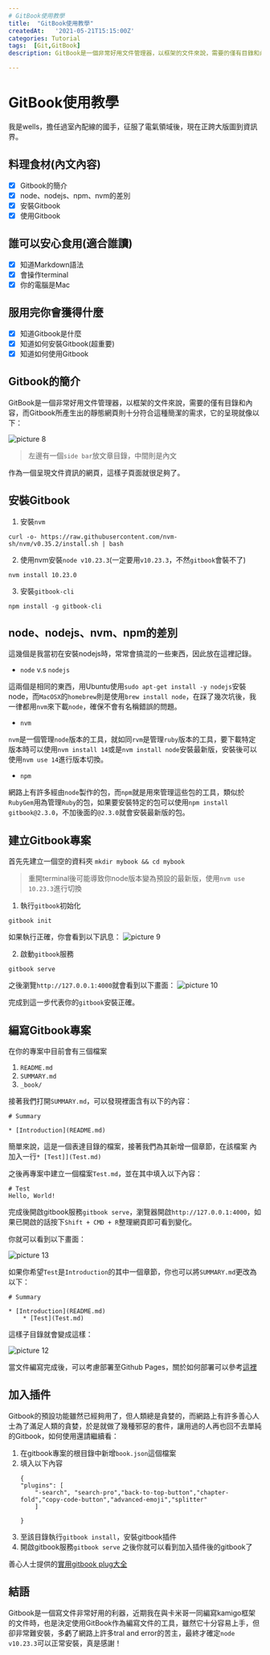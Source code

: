 ```yaml
---
# GitBook使用教學
title:  "GitBook使用教學"
createdAt:   '2021-05-21T15:15:00Z'
categories: Tutorial
tags:  [Git,GitBook]
description: GitBook是一個非常好用文件管理器，以框架的文件來說，需要的僅有目錄和內容，而Gitbook所產生出的靜態網頁則十分符合這種簡潔的需求。

---
```

# GitBook使用教學
我是wells，擔任過室內配線的國手，征服了電氣領域後，現在正跨大版圖到資訊界。

## 料理食材(內文內容)
- [X] Gitbook的簡介
- [X] node、nodejs、npm、nvm的差別
- [X] 安裝Gitbook
- [X] 使用Gitbook

## 誰可以安心食用(適合誰讀)
- [X] 知道Markdown語法
- [X] 會操作terminal
- [X] 你的電腦是Mac

## 服用完你會獲得什麼
- [X] 知道Gitbook是什麼
- [X] 知道如何安裝Gitbook(超重要)
- [X] 知道如何使用Gitbook

## Gitbook的簡介
GitBook是一個非常好用文件管理器，以框架的文件來說，需要的僅有目錄和內容，而Gitbook所產生出的靜態網頁則十分符合這種簡潔的需求，它的呈現就像以下：

![picture 8](2021-05-21-GitBook使用教學-43dd8d1ed4c1ad4d72422fa8065a322bc339ea3cea0b0360c4818e64767490d3.png)

> 左邊有一個`side bar`放文章目錄，中間則是內文

作為一個呈現文件資訊的網頁，這樣子頁面就很足夠了。

## 安裝Gitbook
1. 安裝`nvm`
```
curl -o- https://raw.githubusercontent.com/nvm-sh/nvm/v0.35.2/install.sh | bash
```

2. 使用nvm安裝`node v10.23.3`(一定要用`v10.23.3`，不然`gitbook`會裝不了)
```
nvm install 10.23.0
```

3. 安裝`gitbook-cli`
```
npm install -g gitbook-cli
```

## node、nodejs、nvm、npm的差別
這幾個是我當初在安裝nodejs時，常常會搞混的一些東西，因此放在這裡記錄。
- `node` v.s `nodejs`

這兩個是相同的東西，用Ubuntu使用`sudo apt-get install -y nodejs`安裝node，而`MacOSX`的`homebrew`則是使用`brew install node`，在踩了幾次坑後，我一律都用`nvm`來下載`node`，確保不會有名稱錯誤的問題。
- `nvm`

`nvm`是一個管理`node`版本的工具，就如同`rvm`是管理`ruby`版本的工具，要下載特定版本時可以使用`nvm install 14`或是`nvm install node`安裝最新版，安裝後可以使用`nvm use 14`進行版本切換。
- `npm`

網路上有許多經由`node`製作的包，而`npm`就是用來管理這些包的工具，類似於`RubyGem`用為管理`Ruby`的包，如果要安裝特定的包可以使用`npm install gitbook@2.3.0`，不加後面的`@2.3.0`就會安裝最新版的包。

## 建立Gitbook專案
首先先建立一個空的資料夾
`mkdir mybook && cd mybook`
> 重開terminal後可能導致你node版本變為預設的最新版，使用`nvm use 10.23.3`進行切換

1. 執行`gitbook`初始化
```
gitbook init
```
如果執行正確，你會看到以下訊息：
![picture 9](2021-05-21-GitBook使用教學-b142ea47c5c04805751821a326a1cadd7359daaaadcaf2b2b76225c9dcf372d6.png)

2. 啟動`gitbook`服務
```
gitbook serve
```
之後瀏覽`http://127.0.0.1:4000`就會看到以下畫面：
![picture 10](2021-05-21-GitBook使用教學-c978a0f71d88fa62c9fde1fba2c11739a99cca253fe27c38f0f27a4e8557c11f.png)

完成到這一步代表你的`gitbook`安裝正確。

## 編寫Gitbook專案
在你的專案中目前會有三個檔案
1. `README.md`
2. `SUMMARY.md`
3. `_book/`

接著我們打開`SUMMARY.md`，可以發現裡面含有以下的內容：
```
# Summary

* [Introduction](README.md)
```
簡單來說，這是一個表達目錄的檔案，接著我們為其新增一個章節，在該檔案 內加入一行`* [Test]](Test.md)`

之後再專案中建立一個檔案`Test.md`，並在其中填入以下內容：
```
# Test
Hello, World!
```

完成後開啟gitbook服務`gitbook serve`，瀏覽器開啟`http://127.0.0.1:4000`，如果已開啟的話按下`Shift + CMD + R`整理網頁即可看到變化。

你就可以看到以下畫面：

![picture 13](2021-05-21-GitBook使用教學-5ff84d62a4d9fa9880bcaab2512dc39c7b1781cbdc87f796382cdc5059772f91.png)


如果你希望`Test`是`Introduction`的其中一個章節，你也可以將`SUMMARY.md`更改為以下：
```
# Summary

* [Introduction](README.md)
    * [Test](Test.md)
```
這樣子目錄就會變成這樣：

![picture 12](2021-05-21-GitBook使用教學-864f8f4bc47bcf5a94e7d40b43439be32e222e323ab578dee7f85120c3c793e6.png)

當文件編寫完成後，可以考慮部署至Github Pages，關於如何部署可以參考[這裡](https://blog.wells.tw/posts/使用Jekyll自架部落格/#部署到github-page)

## 加入插件
Gitbook的預設功能雖然已經夠用了，但人類總是貪婪的，而網路上有許多善心人士為了滿足人類的貪婪，於是就做了幾種邪惡的套件，讓用過的人再也回不去單純的Gitbook，如何使用還請繼續看：

1. 在gitbook專案的根目錄中新增`book.json`這個檔案
2. 填入以下內容
    ```
    {
    "plugins": [
        "-search", "search-pro","back-to-top-button","chapter-fold","copy-code-button","advanced-emoji","splitter"
        ]

    }
    ```
3. 至該目錄執行`gitbook install`，安裝gitbook插件
4. 開啟gitbook服務`gitbook serve`
之後你就可以看到加入插件後的gitbook了

善心人士提供的[實用gitbook plug大全](https://www.twblogs.net/a/5c4adfd0bd9eee6e7d81cb9e)

## 結語
Gitbook是一個寫文件非常好用的利器，近期我在與卡米哥一同編寫kamigo框架的文件時，也是決定使用GitBook作為編寫文件的工具，雖然它十分容易上手，但卻非常難安裝，多虧了網路上許多tral and error的苦主，最終才確定`node v10.23.3`可以正常安裝，真是感謝！
